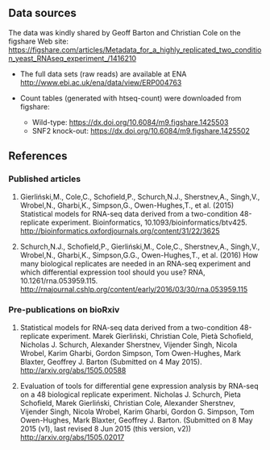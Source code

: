 ## Data sources

The data was kindly shared by Geoff Barton and Christian Cole on the figshare Web site:  <https://figshare.com/articles/Metadata_for_a_highly_replicated_two_condition_yeast_RNAseq_experiment_/1416210>

- The full data sets (raw reads) are available at ENA  <http://www.ebi.ac.uk/ena/data/view/ERP004763>

- Count tables (generated with htseq-count) were downloaded from figshare: 

    - Wild-type: <https://dx.doi.org/10.6084/m9.figshare.1425503>
    - SNF2 knock-out: <https://dx.doi.org/10.6084/m9.figshare.1425502>


## References

### Published articles

1. Gierliński,M., Cole,C., Schofield,P., Schurch,N.J., Sherstnev,A., Singh,V., Wrobel,N., Gharbi,K., Simpson,G., Owen-Hughes,T., et al. (2015) Statistical models for RNA-seq data derived from a two-condition 48-replicate experiment. Bioinformatics, 10.1093/bioinformatics/btv425. <http://bioinformatics.oxfordjournals.org/content/31/22/3625>

2. Schurch,N.J., Schofield,P., Gierliński,M., Cole,C., Sherstnev,A., Singh,V., Wrobel,N., Gharbi,K., Simpson,G.G., Owen-Hughes,T., et al. (2016) How many biological replicates are needed in an RNA-seq experiment and which differential expression tool should you use? RNA, 10.1261/rna.053959.115. <http://rnajournal.cshlp.org/content/early/2016/03/30/rna.053959.115>

### Pre-publications on bioRxiv

1. Statistical models for RNA-seq data derived from a two-condition 48-replicate experiment. Marek Gierliński, Christian Cole, Pietà Schofield, Nicholas J. Schurch, Alexander Sherstnev, Vijender Singh, Nicola Wrobel, Karim Gharbi, Gordon Simpson, Tom Owen-Hughes, Mark Blaxter, Geoffrey J. Barton (Submitted on 4 May 2015). <http://arxiv.org/abs/1505.00588>

2. Evaluation of tools for differential gene expression analysis by RNA-seq on a 48 biological replicate experiment. Nicholas J. Schurch, Pieta Schofield, Marek Gierliński, Christian Cole, Alexander Sherstnev, Vijender Singh, Nicola Wrobel, Karim Gharbi, Gordon G. Simpson, Tom Owen-Hughes, Mark Blaxter, Geoffrey J. Barton. (Submitted on 8 May 2015 (v1), last revised 8 Jun 2015 (this version, v2)) <http://arxiv.org/abs/1505.02017>

